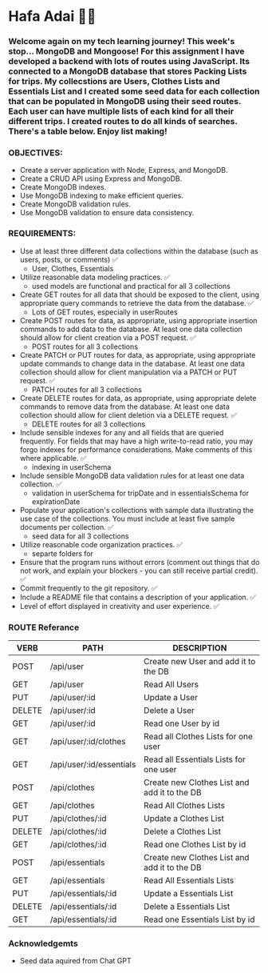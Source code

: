 # Hafa Adai 🪸🌊

### Welcome again on my tech learning journey! This week's stop... MongoDB and Mongoose! For this assignment I have developed a backend with lots of routes using JavaScript. Its connected to a MongoDB database that stores Packing Lists for trips. My collecstions are Users, Clothes Lists and Essentials List and I created some seed data for each collection that can be populated in MongoDB using their seed routes. Each user can have multiple lists of each kind for all their different trips. I created routes to do all kinds of searches. There's a table below. Enjoy list making!

### OBJECTIVES:
- Create a server application with Node, Express, and MongoDB.
- Create a CRUD API using Express and MongoDB.
- Create MongoDB indexes.
- Use MongoDB indexing to make efficient queries.
- Create MongoDB validation rules.
- Use MongoDB validation to ensure data consistency.

### REQUIREMENTS:
- Use at least three different data collections within the database (such as users, posts, or comments) ✅
    - User, Clothes, Essentials
- Utilize reasonable data modeling practices. ✅
    - used models are functional and practical for all 3 collections
- Create GET routes for all data that should be exposed to the client, using appropriate query commands to retrieve the data from the database. ✅
    - Lots of GET routes, especially in userRoutes
- Create POST routes for data, as appropriate, using appropriate insertion commands to add data to the database. At least one data collection should allow for client creation via a POST request. ✅
    - POST routes for all 3 collections
- Create PATCH or PUT routes for data, as appropriate, using appropriate update commands to change data in the database. At least one data collection should allow for client manipulation via a PATCH or PUT request. ✅
    - PATCH routes for all 3 collections
- Create DELETE routes for data, as appropriate, using appropriate delete commands to remove data from the database. At least one data collection should allow for client deletion via a DELETE request. ✅
    - DELETE routes for all 3 collections
- Include sensible indexes for any and all fields that are queried frequently. For fields that may have a high write-to-read ratio, you may forgo indexes for performance considerations. Make comments of this where applicable. ✅
    - indexing in userSchema
- Include sensible MongoDB data validation rules for at least one data collection. ✅
    - validation in userSchema for tripDate and in essentialsSchema for expirationDate
- Populate your application's collections with sample data illustrating the use case of the collections. You must include at least five sample documents per collection. ✅
    - seed data for all 3 collections
- Utilize reasonable code organization practices. ✅
    - separte folders for
- Ensure that the program runs without errors (comment out things that do not work, and explain your blockers - you can still receive partial credit). ✅
- Commit frequently to the git repository. ✅
- Include a README file that contains a description of your application. ✅
- Level of effort displayed in creativity and user experience. ✅

### ROUTE Referance

|  VERB  |    PATH                  |  	DESCRIPTION                                | 
|--------|--------------------------|----------------------------------------------|
|  POST  | /api/user                | Create new User and add it to the DB         |
|    GET | /api/user                | Read All Users                               |
|    PUT | /api/user/:id            | Update a User                                |
| DELETE | /api/user/:id            | Delete a User                                |
|    GET | /api/user/:id            | Read one User by id                          |
|    GET | /api/user/:id/clothes    | Read all Clothes Lists for one user          |
|    GET | /api/user/:id/essentials | Read all Essentials Lists for one user       |
|  POST  | /api/clothes             | Create new Clothes List and add it to the DB |
|    GET | /api/clothes             | Read All Clothes Lists                       |
|    PUT | /api/clothes/:id         | Update a Clothes List                        |
| DELETE | /api/clothes/:id         | Delete a Clothes List                        |
|    GET | /api/clothes/:id         | Read one Clothes List by id                  |
|  POST  | /api/essentials          | Create new Clothes List and add it to the DB |
|    GET | /api/essentials          | Read All Essentials Lists                    |
|    PUT | /api/essentials/:id      | Update a Essentials List                     |
| DELETE | /api/essentials/:id      | Delete a Essentials List                     |
|    GET | /api/essentials/:id      | Read one Essentials List by id               |

### Acknowledgemts
- Seed data aquired from Chat GPT